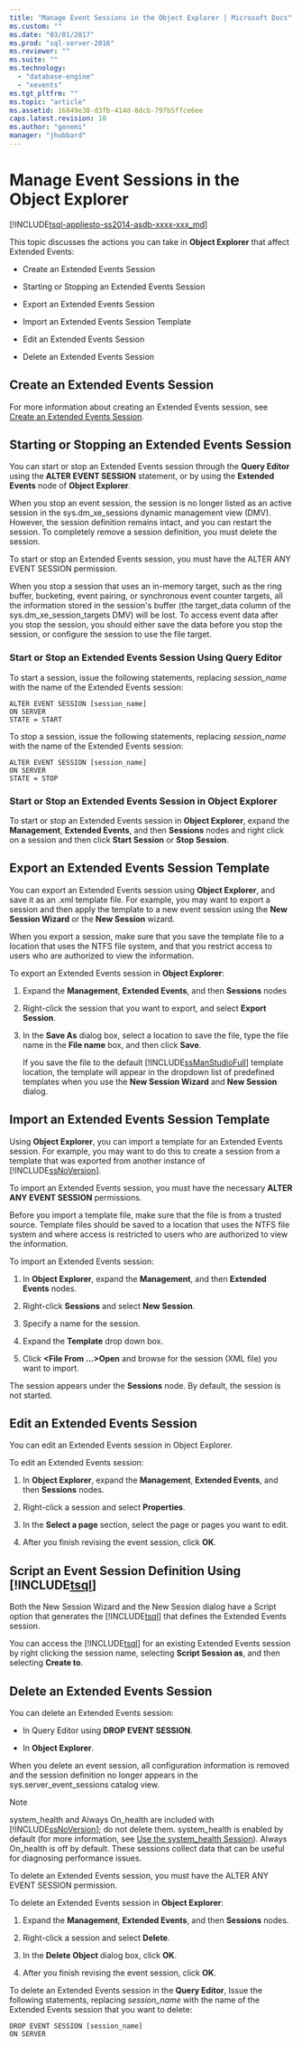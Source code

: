 ```yaml
---
title: "Manage Event Sessions in the Object Explorer | Microsoft Docs"
ms.custom: ""
ms.date: "03/01/2017"
ms.prod: "sql-server-2016"
ms.reviewer: ""
ms.suite: ""
ms.technology: 
  - "database-engine"
  - "xevents"
ms.tgt_pltfrm: ""
ms.topic: "article"
ms.assetid: 16849e38-d3fb-414d-8dcb-797b5ffce6ee
caps.latest.revision: 10
ms.author: "genemi"
manager: "jhubbard"
---
```

# Manage Event Sessions in the Object Explorer
[!INCLUDE[tsql-appliesto-ss2014-asdb-xxxx-xxx_md](../../a9retired/includes/tsql-appliesto-ss2014-asdb-xxxx-xxx-md.md)]

  This topic discusses the actions you can take in **Object Explorer** that affect Extended Events:  
  
-   Create an Extended Events Session  
  
-   Starting or Stopping an Extended Events Session  
  
-   Export an Extended Events Session  
  
-   Import an Extended Events Session Template  
  
-   Edit an Extended Events Session  
  
-   Delete an Extended Events Session  
  
## Create an Extended Events Session  
 For more information about creating an Extended Events session, see [Create an Extended Events Session](../../a9retired/create-an-extended-events-session.md).  
  
## Starting or Stopping an Extended Events Session  
 You can start or stop an Extended Events session through the **Query Editor** using the **ALTER EVENT SESSION** statement, or by using the **Extended Events** node of **Object Explorer**.  
  
 When you stop an event session, the session is no longer listed as an active session in the sys.dm_xe_sessions dynamic management view (DMV). However, the session definition remains intact, and you can restart the session. To completely remove a session definition, you must delete the session.  
  
 To start or stop an Extended Events session, you must have the ALTER ANY EVENT SESSION permission.  
  
 When you stop a session that uses an in-memory target, such as the ring buffer, bucketing, event pairing, or synchronous event counter targets, all the information stored in the session's buffer (the target_data column of the sys.dm_xe_session_targets DMV) will be lost. To access event data after you stop the session, you should either save the data before you stop the session, or configure the session to use the file target.  
  
### Start or Stop an Extended Events Session Using Query Editor  
 To start a session, issue the following statements, replacing *session_name* with the name of the Extended Events session:  
  
```  
ALTER EVENT SESSION [session_name]  
ON SERVER  
STATE = START  
```  
  
 To stop a session, issue the following statements, replacing *session_name* with the name of the Extended Events session:  
  
```  
ALTER EVENT SESSION [session_name]  
ON SERVER  
STATE = STOP  
```  
  
### Start or Stop an Extended Events Session in Object Explorer  
 To start or stop an Extended Events session in **Object Explorer**, expand the **Management**, **Extended Events**, and then **Sessions** nodes and right click on a session and then click **Start Session** or **Stop Session**.  
  
## Export an Extended Events Session Template  
 You can export an Extended Events session using **Object Explorer**, and save it as an .xml template file. For example, you may want to export a session and then apply the template to a new event session using the **New Session Wizard** or the **New Session** wizard.  
  
 When you export a session, make sure that you save the template file to a location that uses the NTFS file system, and that you restrict access to users who are authorized to view the information.  
  
 To export an Extended Events session in **Object Explorer**:  
  
1.  Expand the **Management**, **Extended Events**, and then **Sessions** nodes  
  
2.  Right-click the session that you want to export, and select **Export Session**.  
  
3.  In the **Save As** dialog box, select a location to save the file, type the file name in the **File name** box, and then click **Save**.  
  
     If you save the file to the default [!INCLUDE[ssManStudioFull](../../a9notintoc/includes/ssmanstudiofull-md.md)] template location, the template will appear in the dropdown list of predefined templates when you use the **New Session Wizard** and **New Session** dialog.  
  
## Import an Extended Events Session Template  
 Using **Object Explorer**, you can import a template for an Extended Events session. For example, you may want to do this to create a session from a template that was exported from another instance of [!INCLUDE[ssNoVersion](../../a9notintoc/includes/ssnoversion-md.md)].  
  
 To import an Extended Events session, you must have the necessary **ALTER ANY EVENT SESSION** permissions.  
  
 Before you import a template file, make sure that the file is from a trusted source. Template files should be saved to a location that uses the NTFS file system and where access is restricted to users who are authorized to view the information.  
  
 To import an Extended Events session:  
  
1.  In **Object Explorer**, expand the **Management**, and then **Extended Events** nodes.  
  
2.  Right-click **Sessions** and select **New Session**.  
  
3.  Specify a name for the session.  
  
4.  Expand the **Template** drop down box.  
  
5.  Click **\<File From …>Open** and browse for the session (XML file) you want to import.  
  
 The session appears under the **Sessions** node. By default, the session is not started.  
  
## Edit an Extended Events Session  
 You can edit an Extended Events session in Object Explorer.  
  
 To edit an Extended Events session:  
  
1.  In **Object Explorer**, expand the **Management**, **Extended Events**, and then **Sessions** nodes.  
  
2.  Right-click a session and select **Properties**.  
  
3.  In the **Select a page** section, select the page or pages you want to edit.  
  
4.  After you finish revising the event session, click **OK**.  
  
## Script an Event Session Definition Using [!INCLUDE[tsql](../../a9notintoc/includes/tsql-md.md)]  
 Both the New Session Wizard and the New Session dialog have a Script option that generates the [!INCLUDE[tsql](../../a9notintoc/includes/tsql-md.md)] that defines the Extended Events session.  
  
 You can access the [!INCLUDE[tsql](../../a9notintoc/includes/tsql-md.md)] for an existing Extended Events session by right clicking the session name, selecting **Script Session as**, and then selecting **Create to**.  
  
## Delete an Extended Events Session  
 You can delete an Extended Events session:  
  
-   In Query Editor using **DROP EVENT SESSION**.  
  
-   In **Object Explorer**.  
  
 When you delete an event session, all configuration information is removed and the session definition no longer appears in the sys.server_event_sessions catalog view.  
  
> [!NOTE]  
>  system_health and Always On_health are included with [!INCLUDE[ssNoVersion](../../a9notintoc/includes/ssnoversion-md.md)]; do not delete them. system_health is enabled by default (for more information, see [Use the system_health Session](../../relational-databases/extended-events/use-the-system-health-session.md)). Always On_health is off by default. These sessions collect data that can be useful for diagnosing performance issues.  
  
 To delete an Extended Events session, you must have the ALTER ANY EVENT SESSION permission.  
  
 To delete an Extended Events session in **Object Explorer**:  
  
1.  Expand the **Management**, **Extended Events**, and then **Sessions** nodes.  
  
2.  Right-click a session and select **Delete**.  
  
3.  In the **Delete Object** dialog box, click **OK**.  
  
4.  After you finish revising the event session, click **OK**.  
  
 To delete an Extended Events session in the **Query Editor**, Issue the following statements, replacing *session_name* with the name of the Extended Events session that you want to delete:  
  
```  
DROP EVENT SESSION [session_name]  
ON SERVER  
```  
  
  